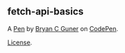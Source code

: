 fetch-api-basics
----------------


A [Pen](https://codepen.io/bgoonz/pen/gOgoQrN) by [Bryan C Guner](https://codepen.io/bgoonz) on [CodePen](https://codepen.io).

[License](https://codepen.io/bgoonz/pen/gOgoQrN/license).